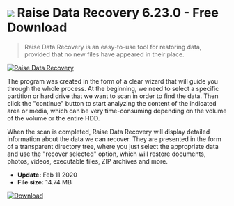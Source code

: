 # ![](https://cdn.softexe.net/static/icon/e/raise-data-recovery-8763.png) Raise Data Recovery 6.23.0 - Free Download

> Raise Data Recovery is an easy-to-use tool for restoring data, provided that no new files have appeared in their place.

[![Raise Data Recovery](https://gallery.dpcdn.pl/imgc/Tools/84150/g_-_420x350_1.5_-_xbc72a74d-5244-492c-9783-717751d04121.jpg)](https://softexe.net/win/disks-files/data-recovery/raise-data-recovery:hgfc.html)

The program was created in the form of a clear wizard that will guide you through the whole process. At the beginning, we need to select a specific partition or hard drive that we want to scan in order to find the data. Then click the "continue" button to start analyzing the content of the indicated area or media, which can be very time-consuming depending on the volume of the volume or the entire HDD.
 
 When the scan is completed, Raise Data Recovery will display detailed information about the data we can recover. They are presented in the form of a transparent directory tree, where you just select the appropriate data and use the "recover selected" option, which will restore documents, photos, videos, executable files, ZIP archives and more.


- **Update:** Feb 11 2020
- **File size:** 14.74 MB

[![Download](https://cdn.softexe.net/static/img/download.png)](https://softexe.net/win/disks-files/data-recovery/raise-data-recovery:hgfc.html)

